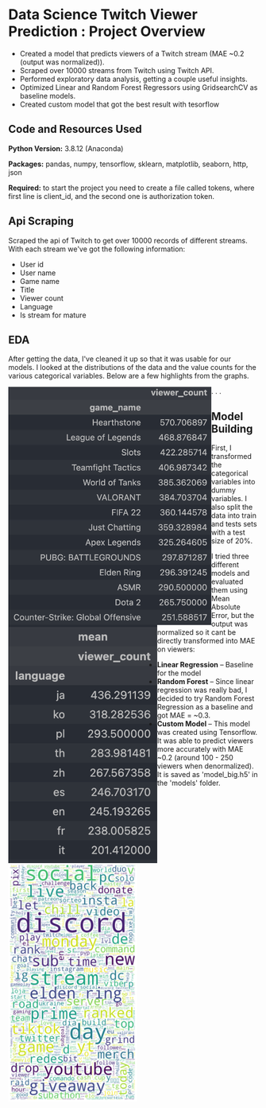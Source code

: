 # Data Science Twitch Viewer Prediction : Project Overview

* Created a model that predicts viewers of a Twitch stream (MAE ~0.2 (output was normalized)).
* Scraped over 10000 streams from Twitch using Twitch API.
* Performed exploratory data analysis, getting a couple useful insights.
* Optimized Linear and Random Forest Regressors using GridsearchCV as baseline models.
* Created custom model that got the best result with tesorflow

## Code and Resources Used

**Python Version:** 3.8.12 (Anaconda)

**Packages:** pandas, numpy, tensorflow, sklearn, matplotlib, seaborn, http, json

**Required:** to start the project you need to create a file called tokens, where first line is client_id, and the second one is authorization token.

## Api Scraping

Scraped the api of Twitch to get over 10000 records of different streams. With each stream we've got the following information:

* User id
* User name
* Game name
* Title
* Viewer count
* Language
* Is stream for mature

## EDA

After getting the data, I've cleaned it up so that it was usable for our models.
I looked at the distributions of the data and the value counts for the various categorical variables. Below are a few highlights from the graphs.

.<img src="images/avg_v_game.png" alt="Average viewers by game" style="float:left;" width="409"/> 
.<img src="images/avg_v_reg.png" alt="Average viewers by region" style="float:left;" width="300"/>
.<img src="images/word_cloud.png" alt="Word cloud from stream names" style="float:left;" width="259"/>

## Model Building

First, I transformed the categorical variables into dummy variables. I also split the data into train and tests sets with a test size of 20%.

I tried three different models and evaluated them using Mean Absolute Error, but the output was normalized so it cant be directly transformed into MAE on viewers:

* **Linear Regression** – Baseline for the model
* **Random Forest** – Since linear regression was really bad, I decided to try Random Forest Regression as a baseline and got MAE = ~0.3.
* **Custom Model** – This model was created using Tensorflow. It was able to predict viewers more accurately with MAE ~0.2 (around 100 - 250 viewers when denormalized). It is saved as 'model_big.h5' in the 'models' folder.
